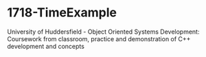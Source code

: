 # 1718-TimeExample
University of Huddersfield - Object Oriented Systems Development: Coursework from classroom, practice and demonstration of C++ development and concepts
